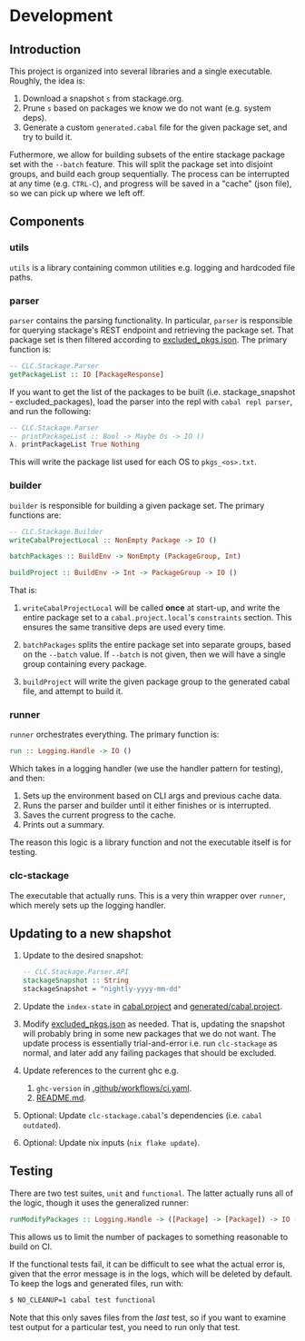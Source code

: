# Development

## Introduction

This project is organized into several libraries and a single executable. Roughly, the idea is:

1. Download a snapshot `s` from stackage.org.
2. Prune `s` based on packages we know we do not want (e.g. system deps).
3. Generate a custom `generated.cabal` file for the given package set, and try to build it.

Futhermore, we allow for building subsets of the entire stackage package set with the `--batch` feature. This will split the package set into disjoint groups, and build each group sequentially. The process can be interrupted at any time (e.g. `CTRL-C`), and progress will be saved in a "cache" (json file), so we can pick up where we left off.

## Components

### utils

`utils` is a library containing common utilities e.g. logging and hardcoded file paths.

### parser

`parser` contains the parsing functionality. In particular, `parser` is responsible for querying stackage's REST endpoint and retrieving the package set. That package set is then filtered according to [excluded_pkgs.json](excluded_pkgs.json). The primary function is:

```haskell
-- CLC.Stackage.Parser
getPackageList :: IO [PackageResponse]
```

If you want to get the list of the packages to be built (i.e. stackage_snapshot - excluded_packages), load the parser into the repl with `cabal repl parser`, and run the following:

```haskell
-- CLC.Stackage.Parser
-- printPackageList :: Bool -> Maybe Os -> IO ()
λ. printPackageList True Nothing
```

This will write the package list used for each OS to `pkgs_<os>.txt`.

### builder

`builder` is responsible for building a given package set. The primary functions are:

```haskell
-- CLC.Stackage.Builder
writeCabalProjectLocal :: NonEmpty Package -> IO ()

batchPackages :: BuildEnv -> NonEmpty (PackageGroup, Int)

buildProject :: BuildEnv -> Int -> PackageGroup -> IO ()
```

That is:

1. `writeCabalProjectLocal` will be called **once** at start-up, and write the entire package set to a `cabal.project.local`'s `constraints` section. This ensures the same transitive deps are used every time.

2. `batchPackages` splits the entire package set into separate groups, based on the `--batch` value. If `--batch` is not given, then we will have a single group containing every package.

3. `buildProject` will write the given package group to the generated cabal file, and attempt to build it.

### runner

`runner` orchestrates everything. The primary function is:

```haskell
run :: Logging.Handle -> IO ()
```

Which takes in a logging handler (we use the handler pattern for testing), and then:

1. Sets up the environment based on CLI args and previous cache data.
2. Runs the parser and builder until it either finishes or is interrupted.
3. Saves the current progress to the cache.
4. Prints out a summary.

The reason this logic is a library function and not the executable itself is for testing.

### clc-stackage

The executable that actually runs. This is a very thin wrapper over `runner`, which merely sets up the logging handler.

## Updating to a new shapshot

1. Update to the desired snapshot:

    ```haskell
    -- CLC.Stackage.Parser.API
    stackageSnapshot :: String
    stackageSnapshot = "nightly-yyyy-mm-dd"
    ```

2. Update the `index-state` in [cabal.project](cabal.project) and [generated/cabal.project](generated/cabal.project).

3. Modify [excluded_pkgs.json](excluded_pkgs.json) as needed. That is, updating the snapshot will probably bring in some new packages that we do not want. The update process is essentially trial-and-error i.e. run `clc-stackage` as normal, and later add any failing packages that should be excluded.

4. Update references to the current ghc e.g.

    1. `ghc-version` in [.github/workflows/ci.yaml](.github/workflows/ci.yaml).
    2. [README.md](README.md).

5. Optional: Update `clc-stackage.cabal`'s dependencies (i.e. `cabal outdated`).

6. Optional: Update nix inputs (`nix flake update`).

## Testing

There are two test suites, `unit` and `functional`. The latter actually runs all of the logic, though it uses the generalized runner:

```haskell
runModifyPackages :: Logging.Handle -> ([Package] -> [Package]) -> IO ()
```

This allows us to limit the number of packages to something reasonable to build on CI.

If the functional tests fail, it can be difficult to see what the actual error is, given that the error message is in the logs, which will be deleted by default. To keep the logs and generated files, run with:

```sh
$ NO_CLEANUP=1 cabal test functional
```

Note that this only saves files from the _last_ test, so if you want to examine test output for a particular test, you need to run only that test.
